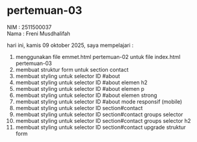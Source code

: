 # pertemuan-03

NIM : 2511500037<br>
Nama : Freni Musdhalifah<br>

hari ini, kamis 09 oktober 2025, saya mempelajari :
<ol>
<li>menggunakan file emmet.html pertemuan-02 untuk file  index.html pertemuan-03</li>
<li>membuat struktur form untuk section contact</li>
<li>membuat styling untuk selector ID #about</li>
<li>membuat styling untuk selector ID #about elemen h2</li>
<li>membuat styling untuk selector ID #about elemen p</li>
<li>membuat styling untuk selector ID #about elemen strong</li>
<li>membuat styling untuk selector ID #about mode responsif (mobile)</li>
<li>membuat styling untuk selector ID section#contact</li>
<li>membuat styling untuk selector ID section#contact groups selector</li>
<li>membuat styling untuk selector ID section#contact groups selector h2</li>
<li>membuat styling untuk selector ID section#contact upgrade struktur form</li>
</ol>
